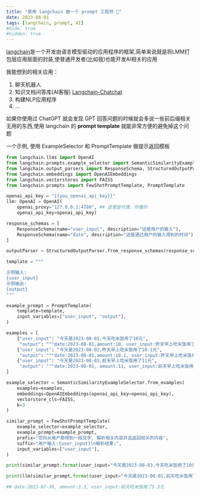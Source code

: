 ```yaml
---
title: "使用 langchain 做一个 prompt 工程师 🙈" 
date: 2023-08-01
tags: [langchain, prompt, AI]
#hide: true
#hidden: true
---
```


[langchain](https://github.com/langchain-ai/langchain)是一个开发由语言模型驱动的应用程序的框架,简单来说就是将LMM打包层应用层面的封装,使普通开发者(比如我)也能开发AI相关的应用

我能想到的相关应用：

1. 聊天机器人
2. 知识文档问答库(AI客服) [Langchain-Chatchat](https://github.com/chatchat-space/Langchain-Chatchat)
3. 构建NLP应用程序
4. ...

如果你使用过 ChatGPT 就会发现 GPT 回答问题的时候就会多说一些前后缀相关无用的东西,使用 langchain 的 **prompt template** 就能非常方便的避免掉这个问题

一个示例, 使用 ExampleSelector 和 PromptTemplate 做提示返回模板

```python
from langchain.llms import OpenAI
from langchain.prompts.example_selector import SemanticSimilarityExampleSelector
from langchain.output_parsers import ResponseSchema, StructuredOutputParser
from langchain.embeddings import OpenAIEmbeddings
from langchain.vectorstores import FAISS
from langchain.prompts import FewShotPromptTemplate, PromptTemplate

openai_api_key = "{{you_openai_api_key}}"
llm: OpenAI = OpenAI(
    openai_proxy="127.0.0.1:4780", ## 这里是代理，你懂的
    openai_api_key=openai_api_key)

response_schemas = [
    ResponseSchema(name="user_input", description="这是用户的输入"),
    ResponseSchema(name="date", description="这是通过用户的输入得到的时间")
]

outputParser = StructuredOutputParser.from_response_schemas(response_schemas)

template = """

示例输入:
{user_input}
示例输出:
{output}
"""

example_prompt = PromptTemplate(
    template=template,
    input_variables=["user_input", "output"],
)

examples = [
    {"user_input": "今天是2023-08-01,今天吃米饭用了10元",
     "output": """date:2023-08-01,amount:10, user_input:昨天早上吃米饭用了10元"""},
    {"user_input": "今天是2023-08-02,昨天早上吃米饭用了10.1元",
     "output": """date:2023-08-01,amount:10.1, user_input:昨天早上吃米饭用了10元"""},
    {"user_input": "今天是2023-08-03,前天早上吃米饭用了11元",
     "output": """date:2023-08-01, amount:11, user_input:前天早上吃米饭用了11元"""},
]

example_selector = SemanticSimilarityExampleSelector.from_examples(
    examples=examples,
    embeddings=OpenAIEmbeddings(openai_api_key=openai_api_key),
    vectorstore_cls=FAISS,
    k=3
)

similar_prompt = FewShotPromptTemplate(
    example_selector=example_selector,
    example_prompt=example_prompt,
    prefix="您将从用户那得到一段文字, 解析相关内容并且返回相关的内容",
    suffix="用户输入:{user_input}\n解析结果:",
    input_variables=["user_input"],
)

print(similar_prompt.format(user_input="今天是2023-08-03,今天吃米饭用了10元"))

print(llm(similar_prompt.format(user_input="今天是2023-08-01,前天吃米饭用了3.3元")))

## date:2023-07-30, amount:3.3, user_input:前天吃米饭用了3.3元

```

